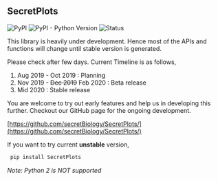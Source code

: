 ## SecretPlots

![PyPI](https://img.shields.io/pypi/v/SecretPlots?style=for-the-badge)
![PyPI - Python Version](https://img.shields.io/pypi/pyversions/SecretPlots?style=for-the-badge)
![Status](https://img.shields.io/badge/status-alpha-inactive?style=for-the-badge)

This library is heavily under development. Hence most of the APIs and
 functions will change until stable version is generated. 
 
 
 
 Please check after
  few days. Current Timeline is as follows,


1. Aug 2019 - Oct 2019 : Planning
2. Nov 2019 - ~~Dec 2019~~ Feb 2020 : Beta release
3. Mid 2020 : Stable release

You are welcome to try out early features and help us in developing this
 further. Checkout our GitHub page for the ongoing development. 
 
  
 [https://github.com/secretBiology/SecretPlots/](https://github.com/secretBiology/SecretPlots/)
 
 If you want to try current **unstable** version, 
```bash
 pip install SecretPlots
```

*Note: Python 2 is NOT supported*
